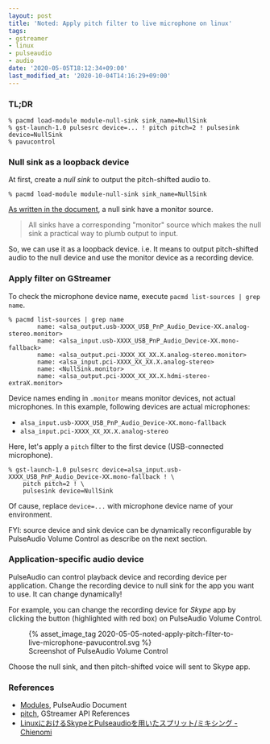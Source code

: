 ```yaml
---
layout: post
title: 'Noted: Apply pitch filter to live microphone on linux'
tags:
- gstreamer
- linux
- pulseaudio
- audio
date: '2020-05-05T18:12:34+09:00'
last_modified_at: '2020-10-04T14:16:29+09:00'
---
```


### TL;DR

    % pacmd load-module module-null-sink sink_name=NullSink
    % gst-launch-1.0 pulsesrc device=... ! pitch pitch=2 ! pulsesink device=NullSink
    % pavucontrol

### Null sink as a loopback device

At first, create a *null sink* to output the pitch-shifted audio to.

    % pacmd load-module module-null-sink sink_name=NullSink

[As written in the document](https://www.freedesktop.org/wiki/Software/PulseAudio/Documentation/User/Modules/#module-null-sink),
a null sink have a monitor source.

> All sinks have a corresponding "monitor" source which makes the null sink a practical way to plumb output to input.

So, we can use it as a loopback device.
i.e. It means to output pitch-shifted audio to the null device and
use the monitor device as a recording device.


### Apply filter on GStreamer

To check the microphone device name, execute `pacmd list-sources | grep name`.

    % pacmd list-sources | grep name
            name: <alsa_output.usb-XXXX_USB_PnP_Audio_Device-XX.analog-stereo.monitor>
            name: <alsa_input.usb-XXXX_USB_PnP_Audio_Device-XX.mono-fallback>
            name: <alsa_output.pci-XXXX_XX_XX.X.analog-stereo.monitor>
            name: <alsa_input.pci-XXXX_XX_XX.X.analog-stereo>
            name: <NullSink.monitor>
            name: <alsa_output.pci-XXXX_XX_XX.X.hdmi-stereo-extraX.monitor>

Device names ending in `.monitor` means monitor devices, not actual microphones.
In this example, following devices are actual microphones:

 * `alsa_input.usb-XXXX_USB_PnP_Audio_Device-XX.mono-fallback`
 * `alsa_input.pci-XXXX_XX_XX.X.analog-stereo`

Here, let's apply a `pitch` filter to the first device (USB-connected microphone).

    % gst-launch-1.0 pulsesrc device=alsa_input.usb-XXXX_USB_PnP_Audio_Device-XX.mono-fallback ! \
        pitch pitch=2 ! \
        pulsesink device=NullSink

Of cause, replace `device=...` with microphone device name of your environment.

FYI: source device and sink device can be dynamically reconfigurable
by PulseAudio Volume Control as describe on the next section.

### Application-specific audio device

PulseAudio can control playback device and recording device per application.
Change the recording device to null sink for the app you want to use.
It can change dynamically!

For example, you can change the recording device for *Skype* app
by clicking the button (highlighted with red box) on PulseAudio Volume Control.

<figure>
{% asset_image_tag 2020-05-05-noted-apply-pitch-filter-to-live-microphone-pavucontrol.svg %}
<figcaption>Screenshot of PulseAudio Volume Control</figcaption>
</figure>

Choose the null sink, and then pitch-shifted voice will sent to Skype app.

### References

 * [Modules](https://www.freedesktop.org/wiki/Software/PulseAudio/Documentation/User/Modules/), PulseAudio Document
 * [pitch](https://gstreamer.freedesktop.org/documentation/soundtouch/pitch.html), GStreamer API References
 * [LinuxにおけるSkypeとPulseaudioを用いたスプリット/ミキシング - Chienomi](https://chienomi.org/archives/livewithlinux/1069)
